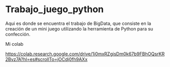 # Trabajo_juego_python
Aqui es donde se encuentra el trabajo de BigData, que consiste en la creación de un mini juego utilizando la herramienta de Python para su confección. 



Mi colab

https://colab.research.google.com/drive/1i0mxRZgisDm0k67b9FBhOQsrKR2Bvz7A?hl=es#scrollTo=jOCdj0fh9AXx
